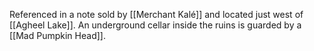 Referenced in a note sold by [[Merchant Kalé]] and located just west of [[Agheel Lake]]. An underground cellar inside the ruins is guarded by a [[Mad Pumpkin Head]].